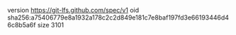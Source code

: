 version https://git-lfs.github.com/spec/v1
oid sha256:a75406779e8a1932a178c2c2d849e181c7e8baf197fd3e66193446d46c8b5a6f
size 3101
